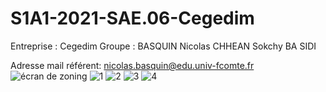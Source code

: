 # S1A1-2021-SAE.06-Cegedim

Entreprise : Cegedim
Groupe : BASQUIN Nicolas 
         CHHEAN Sokchy
         BA SIDI
         
Adresse mail référent: nicolas.basquin@edu.univ-fcomte.fr
![écran de zoning](doc/ecran_zoning.png)
![1](https://user-images.githubusercontent.com/91720820/137337534-0a463522-e6b2-4c8a-aa4a-44185b4a13ff.png)
![2](https://user-images.githubusercontent.com/91720820/137337575-8805ff7f-40c6-49a6-8686-a70005b1da6f.png)
![3](https://user-images.githubusercontent.com/91720820/137337588-88adaad6-335c-4d36-82d0-a3a382077a1e.png)
![4](https://user-images.githubusercontent.com/91720820/137337604-14eae60c-0c5b-4a7b-a0d3-5a385e4bac67.png)
